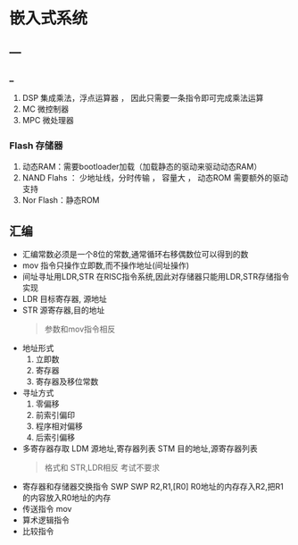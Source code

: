 # 嵌入式系统

## —

### _

1. DSP 集成乘法，浮点运算器 ， 因此只需要一条指令即可完成乘法运算
2. MC 微控制器
3. MPC 微处理器

### Flash 存储器

1. 动态RAM：需要bootloader加载（加载静态的驱动来驱动动态RAM）
2. NAND Flahs ： 少地址线，分时传输 ， 容量大 ， 动态ROM 需要额外的驱动支持
3. Nor Flash：静态ROM

## 汇编

* 汇编常数必须是一个8位的常数,通常循环右移偶数位可以得到的数
* mov 指令只操作立即数,而不操作地址(间址操作)
* 间址寻址用LDR,STR
    在RISC指令系统,因此对存储器只能用LDR,STR存储指令实现
* LDR 目标寄存器, 源地址
* STR 源寄存器,目的地址
    > 参数和mov指令相反
* 地址形式
    1. 立即数
    2. 寄存器
    3. 寄存器及移位常数
* 寻址方式
    1. 零偏移
    2. 前索引偏印
    3. 程序相对偏移
    4. 后索引偏移
* 多寄存器存取
    LDM 源地址,寄存器列表
    STM 目的地址,源寄存器列表
    > 格式和 STR,LDR相反
    > 考试不要求
* 寄存器和存储器交换指令 SWP
    SWP R2,R1,[R0]
    R0地址的内存存入R2,把R1的内容放入R0地址的内存
* 传送指令 mov
* 算术逻辑指令
* 比较指令
